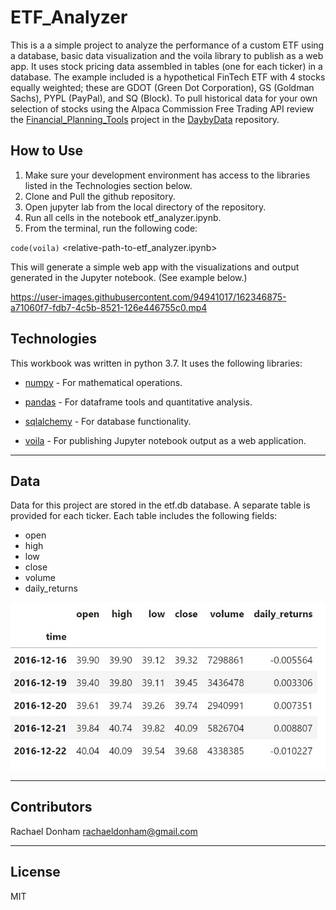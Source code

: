 # ETF_Analyzer
This is a a simple project to analyze the performance of a custom ETF using a database, basic data visualization and the voila library to publish as a web app. It uses stock pricing data assembled in tables (one for each ticker) in a database. The example included is a hypothetical FinTech ETF with 4 stocks equally weighted; these are GDOT (Green Dot Corporation), GS (Goldman Sachs), PYPL (PayPal), and SQ (Block). To pull historical data for your own selection of stocks using the Alpaca Commission Free Trading API review the [Financial_Planning_Tools](https://github.com/daybydata/Financial_Planning_Tools.git) project in the [DaybyData](https://github.com/daybydata?tab=repositories) repository.

## How to Use

1. Make sure your development environment has access to the libraries listed in the Technologies section below.
2. Clone and Pull the github repository.
3. Open jupyter lab from the local directory of the repository.
4. Run all cells in the notebook etf_analyzer.ipynb.
5. From the terminal, run the following code:

`code(voila)` <relative-path-to-etf_analyzer.ipynb>

This will generate a simple web app with the visualizations and output generated in the Jupyter notebook. (See example below.)

https://user-images.githubusercontent.com/94941017/162346875-a71060f7-fdb7-4c5b-8521-126e446755c0.mp4


## Technologies

This workbook was written in python 3.7. It uses the following libraries:

* [numpy](https://github.com/numpy/numpy) - For mathematical operations.

* [pandas](https://github.com/pandas-dev/pandas) - For dataframe tools and quantitative analysis.

* [sqlalchemy](https://github.com/sqlalchemy/sqlalchemy) - For database functionality.

* [voila](https://github.com/voila-dashboards) - For publishing Jupyter notebook output as a web application.

---

## Data

Data for this project are stored in the etf.db database. A separate table is provided for each ticker. Each table includes the following fields:

* open
* high
* low
* close
* volume
* daily_returns

![Ticker Table](Table.jpg)

---

## Contributors

Rachael Donham
rachaeldonham@gmail.com


---

## License

MIT



